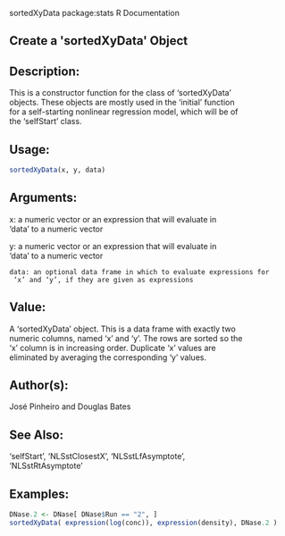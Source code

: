 sortedXyData package:stats R Documentation

## Create a 'sortedXyData' Object

## Description:

This is a constructor function for the class of ‘sortedXyData’  
objects. These objects are mostly used in the ‘initial’ function  
for a self-starting nonlinear regression model, which will be of  
the ‘selfStart’ class.

## Usage:

```r
sortedXyData(x, y, data)
```

## Arguments:

x: a numeric vector or an expression that will evaluate in  
 ‘data’ to a numeric vector

y: a numeric vector or an expression that will evaluate in  
 ‘data’ to a numeric vector

    data: an optional data frame in which to evaluate expressions for
     ‘x’ and ‘y’, if they are given as expressions

## Value:

A ‘sortedXyData’ object. This is a data frame with exactly two  
numeric columns, named ‘x’ and ‘y’. The rows are sorted so the  
‘x’ column is in increasing order. Duplicate ‘x’ values are  
eliminated by averaging the corresponding ‘y’ values.

## Author(s):

José Pinheiro and Douglas Bates

## See Also:

‘selfStart’, ‘NLSstClosestX’, ‘NLSstLfAsymptote’,  
‘NLSstRtAsymptote’

## Examples:

```r
DNase.2 <- DNase[ DNase$Run == "2", ]
sortedXyData( expression(log(conc)), expression(density), DNase.2 )
```
